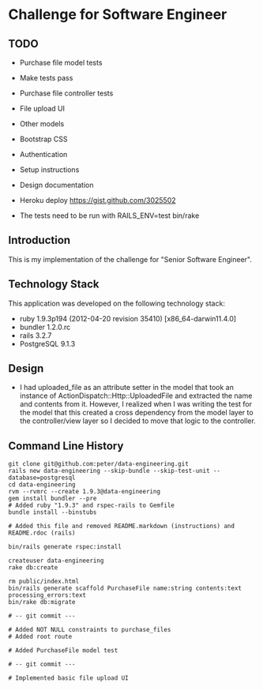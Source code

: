# Challenge for Software Engineer

## TODO

* Purchase file model tests
* Make tests pass
* Purchase file controller tests
* File upload UI

* Other models

* Bootstrap CSS

* Authentication
* Setup instructions
* Design documentation
* Heroku deploy https://gist.github.com/3025502

* The tests need to be run with RAILS_ENV=test bin/rake

## Introduction

This is my implementation of the challenge for "Senior Software Engineer".

## Technology Stack

This application was developed on the following technology stack:

* ruby 1.9.3p194 (2012-04-20 revision 35410) [x86_64-darwin11.4.0]
* bundler 1.2.0.rc
* rails 3.2.7
* PostgreSQL 9.1.3

## Design

* I had uploaded_file as an attribute setter in the model that took an instance of ActionDispatch::Http::UploadedFile
  and extracted the name and contents from it. However, I realized when I was writing the test for the model that this
  created a cross dependency from the model layer to the controller/view layer so I decided to move that logic
  to the controller.

## Command Line History

```
git clone git@github.com:peter/data-engineering.git
rails new data-engineering --skip-bundle --skip-test-unit --database=postgresql
cd data-engineering
rvm --rvmrc --create 1.9.3@data-engineering
gem install bundler --pre
# Added ruby "1.9.3" and rspec-rails to Gemfile
bundle install --binstubs

# Added this file and removed README.markdown (instructions) and README.rdoc (rails)

bin/rails generate rspec:install

createuser data-engineering
rake db:create

rm public/index.html
bin/rails generate scaffold PurchaseFile name:string contents:text processing_errors:text
bin/rake db:migrate

# -- git commit ---

# Added NOT NULL constraints to purchase_files
# Added root route

# Added PurchaseFile model test

# -- git commit ---

# Implemented basic file upload UI

```
